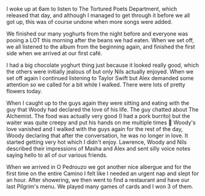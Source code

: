 I woke up at 6am to listen to The Tortured Poets Department, which released that day, and although I managed to get through it before we all got up, this was of course undone when more songs were added.

We finished our many yoghurts from the night before and everyone was pooing a LOT this morning after the beans we had eaten. When we set off, we all listened to the album from the beginning again, and finished the first side when we arrived at our first café.

I had a big chocolate yoghurt thing just because it looked really good, which the others were initially jealous of but only Nils actually enjoyed. When we set off again I continued listening to Taylor Swift but Alex demanded some attention so we called for a bit while I walked. There were lots of pretty flowers today.

When I caught up to the guys again they were sitting and eating with the guy that Woody had declared the love of his life. The guy chatted about The Alchemist. The food was actually very good (I had a pork burrito) but the waiter was quite creepy and put his hands on me multiple times 🤮 Woody's love vanished and I walked with the guys again for the rest of the day, Woody declaring that after the conversation, he was no longer in love. It started getting very hot which I didn't enjoy. Lawrence, Woody and Nils described their impressions of Masha and Alex and sent silly voice notes saying hello to all of our various friends.

When we arrived in O Pedrouzo we got another nice albergue and for the first time on the entire Camino I felt like I needed an urgent nap and slept for an hour. After showering, we then went to find a restaurant and have our last Pilgrim's menu. We played many games of cards and I won 3 of them.